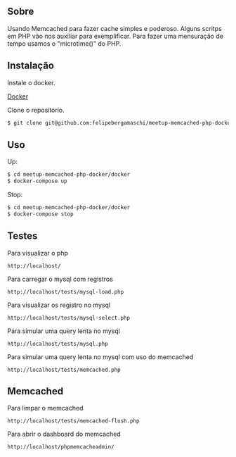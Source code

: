 ## Sobre

Usando Memcached para fazer cache simples e poderoso. Alguns scritps em PHP vão nos auxiliar para exemplificar.
Para fazer uma mensuração de tempo usamos o "microtime()" do PHP.

## Instalação

Instale o docker.

[Docker](https://www.docker.com/products/docker-desktop)

Clone o repositorio.

```bash
$ git clone git@github.com:felipebergamaschi/meetup-memcached-php-docker.git
```

## Uso

Up:

```bash
$ cd meetup-memcached-php-docker/docker
$ docker-compose up
```

Stop:

```bash
$ cd meetup-memcached-php-docker/docker
$ docker-compose stop
```

## Testes

Para visualizar o php

```
http://localhost/
```

Para carregar o mysql com registros

```
http://localhost/tests/mysql-load.php
```

Para visualizar os registro no mysql

```
http://localhost/tests/mysql-select.php
```

Para simular uma query lenta no mysql

```
http://localhost/tests/mysql.php
```

Para simular uma query lenta no mysql com uso do memcached

```
http://localhost/tests/memcached.php
```

## Memcached

Para limpar o memcached

```
http://localhost/tests/memcached-flush.php
```

Para abrir o dashboard do memcached

```
http://localhost/phpmemcacheadmin/
```
